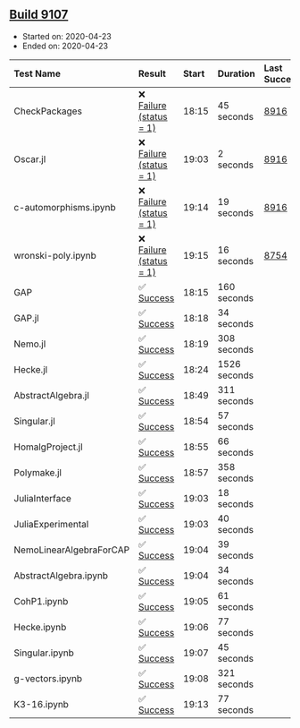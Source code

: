 ## [Build 9107](https://oscarci.mathematik.uni-kl.de/job/oscar/9107/)

* Started on: 2020-04-23
* Ended on: 2020-04-23

| Test Name    | Result | Start | Duration | Last Success | First Failure |
|:-------------|:-------|:------|:---------|:-------------|:--------------|
| CheckPackages | ❌ [Failure (status = 1)](https://oscarci.mathematik.uni-kl.de/job/oscar/9107/artifact/logs/build-9107/CheckPackages.log) | 18:15 | 45 seconds | [8916](https://oscarci.mathematik.uni-kl.de/job/oscar/8916/) | [8920](https://oscarci.mathematik.uni-kl.de/job/oscar/8920/) |
| Oscar.jl | ❌ [Failure (status = 1)](https://oscarci.mathematik.uni-kl.de/job/oscar/9107/artifact/logs/build-9107/Oscar.jl.log) | 19:03 | 2 seconds | [8916](https://oscarci.mathematik.uni-kl.de/job/oscar/8916/) | [8920](https://oscarci.mathematik.uni-kl.de/job/oscar/8920/) |
| c-automorphisms.ipynb | ❌ [Failure (status = 1)](https://oscarci.mathematik.uni-kl.de/job/oscar/9107/artifact/logs/build-9107/c-automorphisms.ipynb.log) | 19:14 | 19 seconds | [8916](https://oscarci.mathematik.uni-kl.de/job/oscar/8916/) | [8920](https://oscarci.mathematik.uni-kl.de/job/oscar/8920/) |
| wronski-poly.ipynb | ❌ [Failure (status = 1)](https://oscarci.mathematik.uni-kl.de/job/oscar/9107/artifact/logs/build-9107/wronski-poly.ipynb.log) | 19:15 | 16 seconds | [8754](https://oscarci.mathematik.uni-kl.de/job/oscar/8754/) | [8755](https://oscarci.mathematik.uni-kl.de/job/oscar/8755/) |
| GAP | ✅ [Success](https://oscarci.mathematik.uni-kl.de/job/oscar/9107/artifact/logs/build-9107/GAP.log) | 18:15 | 160 seconds |  |  |
| GAP.jl | ✅ [Success](https://oscarci.mathematik.uni-kl.de/job/oscar/9107/artifact/logs/build-9107/GAP.jl.log) | 18:18 | 34 seconds |  |  |
| Nemo.jl | ✅ [Success](https://oscarci.mathematik.uni-kl.de/job/oscar/9107/artifact/logs/build-9107/Nemo.jl.log) | 18:19 | 308 seconds |  |  |
| Hecke.jl | ✅ [Success](https://oscarci.mathematik.uni-kl.de/job/oscar/9107/artifact/logs/build-9107/Hecke.jl.log) | 18:24 | 1526 seconds |  |  |
| AbstractAlgebra.jl | ✅ [Success](https://oscarci.mathematik.uni-kl.de/job/oscar/9107/artifact/logs/build-9107/AbstractAlgebra.jl.log) | 18:49 | 311 seconds |  |  |
| Singular.jl | ✅ [Success](https://oscarci.mathematik.uni-kl.de/job/oscar/9107/artifact/logs/build-9107/Singular.jl.log) | 18:54 | 57 seconds |  |  |
| HomalgProject.jl | ✅ [Success](https://oscarci.mathematik.uni-kl.de/job/oscar/9107/artifact/logs/build-9107/HomalgProject.jl.log) | 18:55 | 66 seconds |  |  |
| Polymake.jl | ✅ [Success](https://oscarci.mathematik.uni-kl.de/job/oscar/9107/artifact/logs/build-9107/Polymake.jl.log) | 18:57 | 358 seconds |  |  |
| JuliaInterface | ✅ [Success](https://oscarci.mathematik.uni-kl.de/job/oscar/9107/artifact/logs/build-9107/JuliaInterface.log) | 19:03 | 18 seconds |  |  |
| JuliaExperimental | ✅ [Success](https://oscarci.mathematik.uni-kl.de/job/oscar/9107/artifact/logs/build-9107/JuliaExperimental.log) | 19:03 | 40 seconds |  |  |
| NemoLinearAlgebraForCAP | ✅ [Success](https://oscarci.mathematik.uni-kl.de/job/oscar/9107/artifact/logs/build-9107/NemoLinearAlgebraForCAP.log) | 19:04 | 39 seconds |  |  |
| AbstractAlgebra.ipynb | ✅ [Success](https://oscarci.mathematik.uni-kl.de/job/oscar/9107/artifact/logs/build-9107/AbstractAlgebra.ipynb.log) | 19:04 | 34 seconds |  |  |
| CohP1.ipynb | ✅ [Success](https://oscarci.mathematik.uni-kl.de/job/oscar/9107/artifact/logs/build-9107/CohP1.ipynb.log) | 19:05 | 61 seconds |  |  |
| Hecke.ipynb | ✅ [Success](https://oscarci.mathematik.uni-kl.de/job/oscar/9107/artifact/logs/build-9107/Hecke.ipynb.log) | 19:06 | 77 seconds |  |  |
| Singular.ipynb | ✅ [Success](https://oscarci.mathematik.uni-kl.de/job/oscar/9107/artifact/logs/build-9107/Singular.ipynb.log) | 19:07 | 45 seconds |  |  |
| g-vectors.ipynb | ✅ [Success](https://oscarci.mathematik.uni-kl.de/job/oscar/9107/artifact/logs/build-9107/g-vectors.ipynb.log) | 19:08 | 321 seconds |  |  |
| K3-16.ipynb | ✅ [Success](https://oscarci.mathematik.uni-kl.de/job/oscar/9107/artifact/logs/build-9107/K3-16.ipynb.log) | 19:13 | 77 seconds |  |  |
